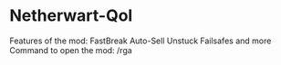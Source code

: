 # Netherwart-Qol
Features of the mod:
FastBreak
Auto-Sell
Unstuck
Failsafes and more
Command to open the mod: /rga
